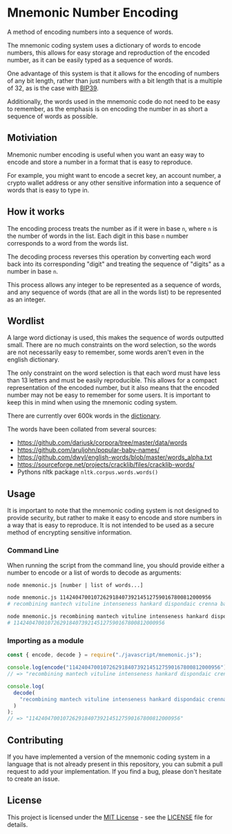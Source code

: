 # Mnemonic Number Encoding

A method of encoding numbers into a sequence of words.

The mnemonic coding system uses a dictionary of words to encode numbers, this allows for easy storage and reproduction of the encoded number, as it can be easily typed as a sequence of words.

One advantage of this system is that it allows for the encoding of numbers of any bit length, rather than just numbers with a bit length that is a multiple of 32, as is the case with [BIP39](https://github.com/bitcoin/bips/blob/master/bip-0039.mediawiki).

Additionally, the words used in the mnemonic code do not need to be easy to remember, as the emphasis is on encoding the number in as short a sequence of words as possible.

## Motiviation

Mnemonic number encoding is useful when you want an easy way to encode and store a number in a format that is easy to reproduce.

For example, you might want to encode a secret key, an account number, a crypto wallet address or any other sensitive information into a sequence of words that is easy to type in.

## How it works

The encoding process treats the number as if it were in base `n`, where `n` is the number of words in the list. Each digit in this base `n` number corresponds to a word from the words list.

The decoding process reverses this operation by converting each word back into its corresponding "digit" and treating the sequence of "digits" as a number in base `n`.

This process allows any integer to be represented as a sequence of words, and any sequence of words (that are all in the words list) to be represented as an integer.

## Wordlist

A large word dictionay is used, this makes the sequence of words outputted small. There are no much constraints on the word selection, so the words are not necessarily easy to remember, some words aren't even in the english dictionary.

The only constraint on the word selection is that each word must have less than 13 letters and must be easily reproducible. This allows for a compact representation of the encoded number, but it also means that the encoded number may not be easy to remember for some users. It is important to keep this in mind when using the mnemonic coding system.

There are currently over 600k words in the [dictionary](./words-list.json).

The words have been collated from several sources:

- <https://github.com/dariusk/corpora/tree/master/data/words>
- <https://github.com/aruljohn/popular-baby-names/>
- <https://github.com/dwyl/english-words/blob/master/words_alpha.txt>
- <https://sourceforge.net/projects/cracklib/files/cracklib-words/>
- Pythons nltk package `nltk.corpus.words.words()`

## Usage

It is important to note that the mnemonic coding system is not designed to provide security, but rather to make it easy to encode and store numbers in a way that is easy to reproduce. It is not intended to be used as a secure method of encrypting sensitive information.

### Command Line

When running the script from the command line, you should provide either a number to encode or a list of words to decode as arguments:

`node mnemonic.js [number | list of words...]`

```bash
node mnemonic.js 1142404700107262918407392145127590167800812000956
# recombining mantech vituline intenseness hankard dispondaic crenna baguettes kags
```

```bash
node mnemonic.js recombining mantech vituline intenseness hankard dispondaic crenna baguettes kags
# 1142404700107262918407392145127590167800812000956
```

### Importing as a module

```javascript
const { encode, decode } = require("./javascript/mnemonic.js");

console.log(encode("1142404700107262918407392145127590167800812000956"));
// => "recombining mantech vituline intenseness hankard dispondaic crenna baguettes kags"

console.log(
  decode(
    "recombining mantech vituline intenseness hankard dispondaic crenna baguettes kags"
  )
);
// => "1142404700107262918407392145127590167800812000956"
```

<!-- The implementation of the mnemonic coding system is available in several different programming languages in this repository. -->

## Contributing

If you have implemented a version of the mnemonic coding system in a language that is not already present in this repository, you can submit a pull request to add your implementation. If you find a bug, please don't hesitate to create an issue.

## License

This project is licensed under the [MIT License](https://opensource.org/licenses/MIT) - see the [LICENSE](LICENSE) file for details.
